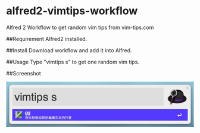 alfred2-vimtips-workflow
========================

Alfred 2 Workflow to get random vim tips from vim-tips.com

##Requirement
Alfred2 installed.

##Install
Download workflow and add it into Alfred.

##Usage
Type "vimtips s" to get one random vim tips.

##Screenshot

![](/screenshots/alfred2.png)

